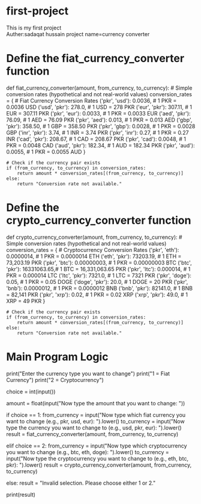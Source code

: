 # first-project
This is my first project 
<br>
Auther:sadaqat hussain
project name=currency converter
# Define the fiat_currency_converter function
def fiat_currency_converter(amount, from_currency, to_currency):
    # Simple conversion rates (hypothetical and not real-world values)
    conversion_rates = {
        # Fiat Currency Conversion Rates
        ('pkr', 'usd'): 0.0036,   # 1 PKR = 0.0036 USD
        ('usd', 'pkr'): 278.0,    # 1 USD = 278 PKR
        ('eur', 'pkr'): 307.11,   # 1 EUR = 307.11 PKR
        ('pkr', 'eur'): 0.0033,   # 1 PKR = 0.0033 EUR
        ('aed', 'pkr'): 76.09,    # 1 AED = 76.09 PKR
        ('pkr', 'aed'): 0.013,    # 1 PKR = 0.013 AED
        ('gbp', 'pkr'): 358.50,   # 1 GBP = 358.50 PKR
        ('pkr', 'gbp'): 0.0028,   # 1 PKR = 0.0028 GBP
        ('inr', 'pkr'): 3.74,     # 1 INR = 3.74 PKR
        ('pkr', 'inr'): 0.27,     # 1 PKR = 0.27 INR
        ('cad', 'pkr'): 208.67,   # 1 CAD = 208.67 PKR
        ('pkr', 'cad'): 0.0048,   # 1 PKR = 0.0048 CAD
        ('aud', 'pkr'): 182.34,   # 1 AUD = 182.34 PKR
        ('pkr', 'aud'): 0.0055,   # 1 PKR = 0.0055 AUD
    }
    
    # Check if the currency pair exists
    if (from_currency, to_currency) in conversion_rates:
        return amount * conversion_rates[(from_currency, to_currency)]
    else:
        return "Conversion rate not available."

# Define the crypto_currency_converter function
def crypto_currency_converter(amount, from_currency, to_currency):
    # Simple conversion rates (hypothetical and not real-world values)
    conversion_rates = {
        # Cryptocurrency Conversion Rates
        ('pkr', 'eth'): 0.0000014,  # 1 PKR = 0.0000014 ETH
        ('eth', 'pkr'): 73203.19,   # 1 ETH = 73,203.19 PKR
        ('pkr', 'btc'): 0.00000003, # 1 PKR = 0.00000003 BTC
        ('btc', 'pkr'): 16331063.65,# 1 BTC = 16,331,063.65 PKR
        ('pkr', 'ltc'): 0.000014,   # 1 PKR = 0.000014 LTC
        ('ltc', 'pkr'): 7321.0,     # 1 LTC = 7321 PKR
        ('pkr', 'doge'): 0.05,      # 1 PKR = 0.05 DOGE
        ('doge', 'pkr'): 20.0,      # 1 DOGE = 20 PKR
        ('pkr', 'bnb'): 0.0000012,  # 1 PKR = 0.0000012 BNB
        ('bnb', 'pkr'): 82141.0,    # 1 BNB = 82,141 PKR
        ('pkr', 'xrp'): 0.02,       # 1 PKR = 0.02 XRP
        ('xrp', 'pkr'): 49.0,       # 1 XRP = 49 PKR
    }
    
    # Check if the currency pair exists
    if (from_currency, to_currency) in conversion_rates:
        return amount * conversion_rates[(from_currency, to_currency)]
    else:
        return "Conversion rate not available."

# Main Program Logic
print("Enter the currency type you want to change")
print("1 = Fiat Currency")
print("2 = Cryptocurrency")

choice = int(input())

amount = float(input("Now type the amount that you want to change: "))

if choice == 1:
    from_currency = input("Now type which fiat currency you want to change (e.g., pkr, usd, eur): ").lower()
    to_currency = input("Now type the currency you want to change to (e.g., usd, pkr, eur): ").lower()
    result = fiat_currency_converter(amount, from_currency, to_currency)

elif choice == 2:
    from_currency = input("Now type which cryptocurrency you want to change (e.g., btc, eth, doge): ").lower()
    to_currency = input("Now type the cryptocurrency you want to change to (e.g., eth, btc, pkr): ").lower()
    result = crypto_currency_converter(amount, from_currency, to_currency)

else:
    result = "Invalid selection. Please choose either 1 or 2."

print(result)
